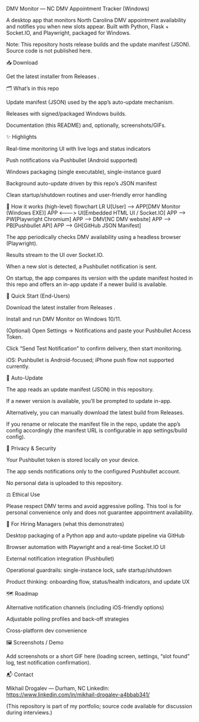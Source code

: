 DMV Monitor — NC DMV Appointment Tracker (Windows)

A desktop app that monitors North Carolina DMV appointment availability and notifies you when new slots appear. Built with Python, Flask + Socket.IO, and Playwright, packaged for Windows.

Note: This repository hosts release builds and the update manifest (JSON). Source code is not published here.

📥 Download

Get the latest installer from Releases
.

🗂 What’s in this repo

Update manifest (JSON) used by the app’s auto-update mechanism.

Releases with signed/packaged Windows builds.

Documentation (this README) and, optionally, screenshots/GIFs.

✨ Highlights

Real-time monitoring UI with live logs and status indicators

Push notifications via Pushbullet (Android supported)

Windows packaging (single executable), single-instance guard

Background auto-update driven by this repo’s JSON manifest

Clean startup/shutdown routines and user-friendly error handling

🧭 How it works (high-level)
flowchart LR
  U[User] --> APP[DMV Monitor (Windows EXE)]
  APP <---> UI[Embedded HTML UI / Socket.IO]
  APP --> PW[Playwright Chromium]
  APP --> DMV[NC DMV website]
  APP --> PB[Pushbullet API]
  APP --> GH[GitHub JSON Manifest]


The app periodically checks DMV availability using a headless browser (Playwright).

Results stream to the UI over Socket.IO.

When a new slot is detected, a Pushbullet notification is sent.

On startup, the app compares its version with the update manifest hosted in this repo and offers an in-app update if a newer build is available.

🚀 Quick Start (End-Users)

Download the latest installer from Releases
.

Install and run DMV Monitor on Windows 10/11.

(Optional) Open Settings → Notifications and paste your Pushbullet Access Token.

Click “Send Test Notification” to confirm delivery, then start monitoring.

iOS: Pushbullet is Android-focused; iPhone push flow not supported currently.

🔄 Auto-Update

The app reads an update manifest (JSON) in this repository.

If a newer version is available, you’ll be prompted to update in-app.

Alternatively, you can manually download the latest build from Releases.

If you rename or relocate the manifest file in the repo, update the app’s config accordingly (the manifest URL is configurable in app settings/build config).

🔐 Privacy & Security

Your Pushbullet token is stored locally on your device.

The app sends notifications only to the configured Pushbullet account.

No personal data is uploaded to this repository.

⚖️ Ethical Use

Please respect DMV terms and avoid aggressive polling. This tool is for personal convenience only and does not guarantee appointment availability.

🧩 For Hiring Managers (what this demonstrates)

Desktop packaging of a Python app and auto-update pipeline via GitHub

Browser automation with Playwright and a real-time Socket.IO UI

External notification integration (Pushbullet)

Operational guardrails: single-instance lock, safe startup/shutdown

Product thinking: onboarding flow, status/health indicators, and update UX

🗺 Roadmap

Alternative notification channels (including iOS-friendly options)

Adjustable polling profiles and back-off strategies

Cross-platform dev convenience

🖼 Screenshots / Demo

Add screenshots or a short GIF here (loading screen, settings, “slot found” log, test notification confirmation).

📬 Contact

Mikhail Drogalev — Durham, NC
LinkedIn: https://www.linkedin.com/in/mikhail-drogalev-a4bbab341/

(This repository is part of my portfolio; source code available for discussion during interviews.)
